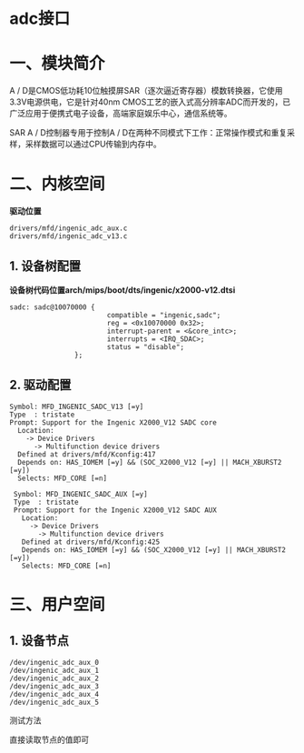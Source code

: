 # adc接口

# 一、模块简介

A / D是CMOS低功耗10位触摸屏SAR（逐次逼近寄存器）模数转换器，它使用3.3V电源供电，它是针对40nm CMOS工艺的嵌入式高分辨率ADC而开发的，已广泛应用于便携式电子设备，高端家庭娱乐中心，通信系统等。

 SAR A / D控制器专用于控制A / D在两种不同模式下工作：正常操作模式和重复采样，采样数据可以通过CPU传输到内存中。

# 二、内核空间

**驱动位置**

```
drivers/mfd/ingenic_adc_aux.c
drivers/mfd/ingenic_adc_v13.c
```

## 1. 设备树配置

**设备树代码位置arch/mips/boot/dts/ingenic/x2000-v12.dtsi**

```
sadc: sadc@10070000 {
                        compatible = "ingenic,sadc";
                        reg = <0x10070000 0x32>;
                        interrupt-parent = <&core_intc>;
                        interrupts = <IRQ_SDAC>;
                        status = "disable";
                };
```

## 2. 驱动配置

```
Symbol: MFD_INGENIC_SADC_V13 [=y]                                        
Type  : tristate                                                         
Prompt: Support for the Ingenic X2000_V12 SADC core                      
  Location:                                                              
    -> Device Drivers                                                    
      -> Multifunction device drivers                                    
  Defined at drivers/mfd/Kconfig:417                                     
  Depends on: HAS_IOMEM [=y] && (SOC_X2000_V12 [=y] || MACH_XBURST2 [=y])
  Selects: MFD_CORE [=n]
```

```
 Symbol: MFD_INGENIC_SADC_AUX [=y]                                          
 Type  : tristate                                                           
 Prompt: Support for the Ingenic X2000_V12 SADC AUX                         
   Location:                                                                
     -> Device Drivers                                                      
       -> Multifunction device drivers                                      
   Defined at drivers/mfd/Kconfig:425                                       
   Depends on: HAS_IOMEM [=y] && (SOC_X2000_V12 [=y] || MACH_XBURST2 [=y])  
   Selects: MFD_CORE [=n]
```

# 三、用户空间

## 1. 设备节点

```
/dev/ingenic_adc_aux_0
/dev/ingenic_adc_aux_1
/dev/ingenic_adc_aux_2
/dev/ingenic_adc_aux_3
/dev/ingenic_adc_aux_4
/dev/ingenic_adc_aux_5
```

测试方法

直接读取节点的值即可

